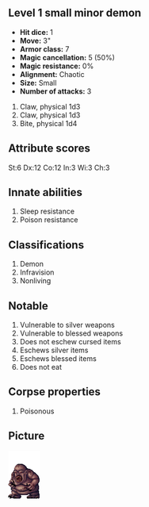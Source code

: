 ## Level 1 small minor demon
- **Hit dice:** 1
- **Move:** 3"
- **Armor class:** 7
- **Magic cancellation:** 5 (50%)
- **Magic resistance:** 0%
- **Alignment:** Chaotic
- **Size:** Small
- **Number of attacks:** 3
1. Claw, physical 1d3
2. Claw, physical 1d3
3. Bite, physical 1d4
## Attribute scores
St:6 Dx:12 Co:12 In:3 Wi:3 Ch:3
## Innate abilities
1. Sleep resistance
2. Poison resistance
## Classifications
1. Demon
2. Infravision
3. Nonliving
## Notable
1. Vulnerable to silver weapons
2. Vulnerable to blessed weapons
3. Does not eschew cursed items
4. Eschews silver items
5. Eschews blessed items
6. Does not eat
## Corpse properties
1. Poisonous
## Picture
![Manes](https://github.com/hyvanmielenpelit/GnollHackTileSet/blob/main/Monsters/manes/manes.png)
